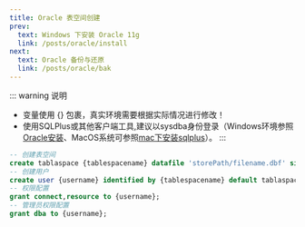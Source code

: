 ```yaml
---
title: Oracle 表空间创建
prev:
  text: Windows 下安装 Oracle 11g
  link: /posts/oracle/install
next:
  text: Oracle 备份与还原
  link: /posts/oracle/bak
---
```

<!-- >记录Oracle 11gR2的安装过程 -->
::: warning 说明

* 变量使用 {} 包裹，真实环境需要根据实际情况进行修改！
* 使用SQLPlus或其他客户端工具,建议以sysdba身份登录（Windows环境参照[Oracle安装](./install)、MacOS系统可参照[mac下安装sqlplus](./sqlplus)）。
:::

``` sql
-- 创建表空间
create tablaspace {tablespacename} datafile 'storePath/filename.dbf' size 50M autoextend on next 50M maxsize 500M;
-- 创建用户
create user {username} identified by {tablespacename} default tablaspace {password};
-- 权限配置
grant connect,resource to {username};
-- 管理员权限配置
grant dba to {username}; 
```
